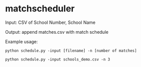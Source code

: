 # matchscheduler

Input: CSV of School Number, School Name

Output: append matches.csv with match schedule

Example usage:

`python schedule.py -input [filename] -n [number of matches]`

`python schedule.py -input schools_demo.csv -n 3`


